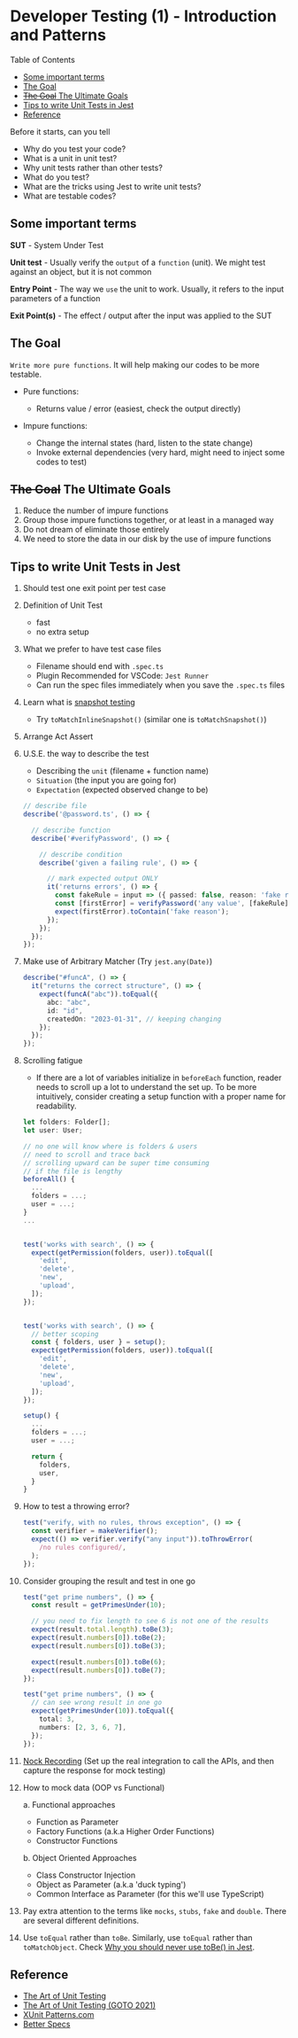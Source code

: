 # Developer Testing (1) - Introduction and Patterns <!-- omit in toc -->

Table of Contents

- [Some important terms](#some-important-terms)
- [The Goal](#the-goal)
- [~~The Goal~~ The Ultimate Goals](#the-goal-the-ultimate-goals)
- [Tips to write Unit Tests in Jest](#tips-to-write-unit-tests-in-jest)
- [Reference](#reference)

Before it starts, can you tell

- Why do you test your code?
- What is a unit in unit test?
- Why unit tests rather than other tests?
- What do you test?
- What are the tricks using Jest to write unit tests?
- What are testable codes?

## Some important terms

**SUT** - System Under Test

**Unit test** - Usually verify the `output` of a `function` (unit). We might test against an object, but it is not common

**Entry Point** - The way we `use` the unit to work. Usually, it refers to the input parameters of a function

**Exit Point(s)** - The effect / output after the input was applied to the SUT

## The Goal

`Write more pure functions`. It will help making our codes to be more testable.

- Pure functions:
  - Returns value / error (easiest, check the output directly)

- Impure functions:
  - Change the internal states (hard, listen to the state change)
  - Invoke external dependencies (very hard, might need to inject some codes to test)

## ~~The Goal~~ The Ultimate Goals

1. Reduce the number of impure functions
2. Group those impure functions together, or at least in a managed way
3. Do not dream of eliminate those entirely
4. We need to store the data in our disk by the use of impure functions

## Tips to write Unit Tests in Jest

1. Should test one exit point per test case

2. Definition of Unit Test

   - fast
   - no extra setup

3. What we prefer to have test case files

   - Filename should end with `.spec.ts`
   - Plugin Recommended for VSCode: `Jest Runner`
   - Can run the spec files immediately when you save the `.spec.ts` files

4. Learn what is [snapshot testing](https://jestjs.io/docs/snapshot-testing "https://jestjs.io/docs/snapshot-testing")

   - Try `toMatchInlineSnapshot()` (similar one is `toMatchSnapshot()`)

5. Arrange Act Assert

6. U.S.E. the way to describe the test

   - Describing the `unit` (filename + function name)
   - `Situation` (the input you are going for)
   - `Expectation` (expected observed change to be)

    ```typescript
    // describe file
    describe('@password.ts', () => {

      // describe function
      describe('#verifyPassword', () => {

        // describe condition
        describe('given a failing rule', () => {

          // mark expected output ONLY
          it('returns errors', () => {
            const fakeRule = input => ({ passed: false, reason: 'fake reason' });
            const [firstError] = verifyPassword('any value', [fakeRule]);
            expect(firstError).toContain('fake reason');
          });
        });
      });
    });
    ```

7. Make use of Arbitrary Matcher (Try `jest.any(Date)`)

    ```typescript
    describe("#funcA", () => {
      it("returns the correct structure", () => {
        expect(funcA("abc")).toEqual({
          abc: "abc",
          id: "id",
          createdOn: "2023-01-31", // keeping changing
        });
      });
    });
    ```

8. Scrolling fatigue
   - If there are a lot of variables initialize in `beforeEach` function, reader needs to scroll up a lot to understand the set up.
     To be more intuitively, consider creating a setup function with a proper name for readability.

    ```typescript
    let folders: Folder[];
    let user: User;

    // no one will know where is folders & users
    // need to scroll and trace back
    // scrolling upward can be super time consuming
    // if the file is lengthy
    beforeAll() {
      ...
      folders = ...;
      user = ...;
    }
    ...


    test('works with search', () => {
      expect(getPermission(folders, user)).toEqual([
        'edit',
        'delete',
        'new',
        'upload',
      ]);
    });

    ```

    ```typescript

    test('works with search', () => {
      // better scoping
      const { folders, user } = setup();
      expect(getPermission(folders, user)).toEqual([
        'edit',
        'delete',
        'new',
        'upload',
      ]);
    });

    setup() {
      ...
      folders = ...;
      user = ...;

      return {
        folders,
        user,
      }
    }
    ```

9. How to test a throwing error?

    ```typescript
    test("verify, with no rules, throws exception", () => {
      const verifier = makeVerifier();
      expect(() => verifier.verify("any input")).toThrowError(
        /no rules configured/,
      );
    });
    ```

10. Consider grouping the result and test in one go

    ```typescript
    test("get prime numbers", () => {
      const result = getPrimesUnder(10);

      // you need to fix length to see 6 is not one of the results
      expect(result.total.length).toBe(3);
      expect(result.numbers[0]).toBe(2);
      expect(result.numbers[0]).toBe(3);

      expect(result.numbers[0]).toBe(6);
      expect(result.numbers[0]).toBe(7);
    });
    ```

    ```typescript
    test("get prime numbers", () => {
      // can see wrong result in one go
      expect(getPrimesUnder(10)).toEqual({
        total: 3,
        numbers: [2, 3, 6, 7],
      });
    });
    ```

11. [Nock Recording](https://github.com/nock/nock#recording "https://github.com/nock/nock#recording") (Set up the real integration to call the APIs, and then capture the response for mock testing)

12. How to mock data (OOP vs Functional)

    a. Functional approaches

    - Function as Parameter
    - Factory Functions (a.k.a Higher Order Functions)
    - Constructor Functions

    b. Object Oriented Approaches

    - Class Constructor Injection
    - Object as Parameter (a.k.a 'duck typing')
    - Common Interface as Parameter (for this we'll use TypeScript)

13. Pay extra attention to the terms like `mocks`, `stubs`, `fake` and `double`. There are several different definitions.

14. Use `toEqual` rather than `toBe`. Similarly, use `toEqual` rather than `toMatchObject`. Check [Why you should never use toBe() in Jest](https://dev.to/thejaredwilcurt/why-you-should-never-use-tobe-in-jest-48ca "https://dev.to/thejaredwilcurt/why-you-should-never-use-tobe-in-jest-48ca").

## Reference

- [The Art of Unit Testing](https://www.manning.com/books/the-art-of-unit-testing-third-edition "https://www.manning.com/books/the-art-of-unit-testing-third-edition")
- [The Art of Unit Testing (GOTO 2021)](https://www.youtube.com/watch?v=6ndAWzc2F-I "https://www.youtube.com/watch?v=6ndAWzc2F-I")
- [XUnit Patterns.com](http://xunitpatterns.com/Mocks,%20Fakes,%20Stubs%20and%20Dummies.html "http://xunitpatterns.com/Mocks,%20Fakes,%20Stubs%20and%20Dummies.html")
- [Better Specs](https://www.betterspecs.org "https://www.betterspecs.org")
